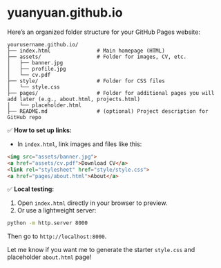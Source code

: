 # yuanyuan.github.io

Here’s an organized folder structure for your GitHub Pages website:

```
yourusername.github.io/
├── index.html               # Main homepage (HTML)
├── assets/                  # Folder for images, CV, etc.
│   ├── banner.jpg
│   ├── profile.jpg
│   └── cv.pdf
├── style/                   # Folder for CSS files
│   └── style.css
├── pages/                   # Folder for additional pages you will add later (e.g., about.html, projects.html)
│   └── placeholder.html
├── README.md                # (optional) Project description for GitHub repo
```

✅ **How to set up links:**
- In `index.html`, link images and files like this:
```html
<img src="assets/banner.jpg">
<a href="assets/cv.pdf">Download CV</a>
<link rel="stylesheet" href="style/style.css">
<a href="pages/about.html">About</a>
```

✅ **Local testing:**
1. Open `index.html` directly in your browser to preview.
2. Or use a lightweight server:
```bash
python -m http.server 8000
```
Then go to `http://localhost:8000`.

Let me know if you want me to generate the starter `style.css` and placeholder `about.html` page!

